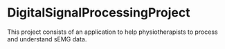 # DigitalSignalProcessingProject
This project consists of an application to help physiotherapists to process and understand sEMG data.
